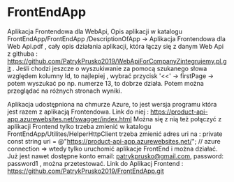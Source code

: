 # FrontEndApp
Aplikacja Frontendowa dla WebApi, Opis aplikacji w katalogu FrontEndApp/FrontEndApp
/DescriptionOfApp -> Aplikacja Frontendowa dla Web Api.pdf , cały opis działania aplikacji, która łączy się z danym Web Api z githuba : https://github.com/PatrykPrusko2019/WebApiForCompanyZintegrujemy.pl.git .
Jeśli chodzi jeszcze o wyszukiwanie za pomocą szukanego słowa względem kolumny Id, to najlepiej , wybrać przycisk '<<' -> firstPage -> potem wyszukać po np. numerze 13, to dobrze działa. Potem można przeglądać na różnych stronach wyniki.


Aplikacja udostępniona na chmurze Azure, to jest wersja programu która jest razem z aplikacją Frontendowa.
Link do niej : https://product-api-app.azurewebsites.net/swagger/index.html
Można się z nią też połączyć z aplikacji Frontend tylko trzeba zmienić w katalogu FrontEndApp/Utilites/HelperHttpClient trzeba zmienić adres uri na : private const string uri = @"https://product-api-app.azurewebsites.net/"; // azure connection
 => wtedy tylko uruchomić aplikacje FrontEnd i można działać.  Już jest nawet dostępne konto email: patrykprusko@gmail.com, password: password1 , można przetestować. Link do Aplikacj Frontend : https://github.com/PatrykPrusko2019/FrontEndApp.git
